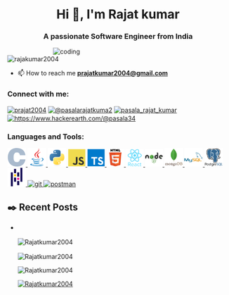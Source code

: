 <h1 align="center">Hi 👋, I'm Rajat kumar</h1>
<h3 align="center">A passionate Software Engineer from India</h3>
<img align="right"alt="coding"width="400"src="https://user-images.githubusercontent.com/55389276/140866485-8fb1c876-9a8f-4d6a-98dc-08c4981eaf70.gif">

<p align="left"> <img src="https://komarev.com/ghpvc/?username=rajakumar2004&label=Profile%20views&color=0e75b6&style=flat" alt="rajakumar2004" /> </p>

- 📫 How to reach me **prajatkumar2004@gmail.com**

<h3 align="left">Connect with me:</h3>
<p align="left">
<a href="https://linkedin.com/in/prajat2004" target="blank"><img align="center" src="https://raw.githubusercontent.com/rahuldkjain/github-profile-readme-generator/master/src/images/icons/Social/linked-in-alt.svg" alt="prajat2004" height="30" width="40" /></a>
<a href="https://www.hackerrank.com/@pasalarajatkuma2" target="blank"><img align="center" src="https://raw.githubusercontent.com/rahuldkjain/github-profile-readme-generator/master/src/images/icons/Social/hackerrank.svg" alt="@pasalarajatkuma2" height="30" width="40" /></a>
<a href="https://www.leetcode.com/pasala_rajat_kumar" target="blank"><img align="center" src="https://raw.githubusercontent.com/rahuldkjain/github-profile-readme-generator/master/src/images/icons/Social/leet-code.svg" alt="pasala_rajat_kumar" height="30" width="40" /></a>
<a href="https://www.hackerearth.com/https://www.hackerearth.com/@pasala34" target="blank"><img align="center" src="https://raw.githubusercontent.com/rahuldkjain/github-profile-readme-generator/master/src/images/icons/Social/hackerearth.svg" alt="https://www.hackerearth.com/@pasala34" height="30" width="40" /></a>
</p>

<h3 align="left">Languages and Tools:</h3>
<p>
  <a target="_blank" href="https://raw.githubusercontent.com/devicons/devicon/master/icons/c/c-original.svg">
    <img src="https://raw.githubusercontent.com/devicons/devicon/master/icons/c/c-original.svg" alt="c" width="42" height="42" />
  </a>
  <a target="_blank" href="https://raw.githubusercontent.com/devicons/devicon/master/icons/java/java-original.svg">
    <img src="https://raw.githubusercontent.com/devicons/devicon/master/icons/java/java-original.svg" alt="java" width="42" height="42" />
  </a>
  <a target="_blank" href="https://raw.githubusercontent.com/devicons/devicon/master/icons/python/python-original.svg">
    <img src="https://raw.githubusercontent.com/devicons/devicon/master/icons/python/python-original.svg" alt="python" width="42" height="42" />
  </a>
  <a href="https://developer.mozilla.org/en-US/docs/Web/JavaScript" target="_blank" rel="noreferrer">
    <img src="https://raw.githubusercontent.com/devicons/devicon/master/icons/javascript/javascript-original.svg" alt="javascript" width="40" height="40"/>
  </a>
  <a href="https://www.typescriptlang.org/" target="_blank" rel="noreferrer">
    <img src="https://raw.githubusercontent.com/devicons/devicon/master/icons/typescript/typescript-original.svg" alt="typescript" width="40" height="40"/>
  </a>
  <a href="https://www.w3.org/html/" target="_blank" rel="noreferrer">
    <img src="https://raw.githubusercontent.com/devicons/devicon/master/icons/html5/html5-original-wordmark.svg" alt="html5" width="40" height="40"/>
  </a>
  <a href="https://reactjs.org/" target="_blank" rel="noreferrer">
    <img src="https://raw.githubusercontent.com/devicons/devicon/master/icons/react/react-original-wordmark.svg" alt="react" width="40" height="40"/>
  </a>
  <a href="https://nodejs.org" target="_blank" rel="noreferrer">
    <img src="https://raw.githubusercontent.com/devicons/devicon/master/icons/nodejs/nodejs-original-wordmark.svg" alt="nodejs" width="40" height="40"/>
  </a>
  <a target="_blank" href="https://raw.githubusercontent.com/devicons/devicon/master/icons/mongodb/mongodb-original-wordmark.svg">
    <img src="https://raw.githubusercontent.com/devicons/devicon/master/icons/mongodb/mongodb-original-wordmark.svg" alt="mongodb" width="42" height="42" />
  </a>
  <a target="_blank" href="https://raw.githubusercontent.com/devicons/devicon/master/icons/mysql/mysql-original-wordmark.svg">
    <img src="https://raw.githubusercontent.com/devicons/devicon/master/icons/mysql/mysql-original-wordmark.svg" alt="mysql" width="42" height="42" />
  </a>
  <a target="_blank" href="https://raw.githubusercontent.com/devicons/devicon/master/icons/postgresql/postgresql-original-wordmark.svg">
    <img src="https://raw.githubusercontent.com/devicons/devicon/master/icons/postgresql/postgresql-original-wordmark.svg" alt="postgresql" width="42" height="42" />
  </a>
  <a target="_blank" href="https://raw.githubusercontent.com/devicons/devicon/2ae2a900d2f041da66e950e4d48052658d850630/icons/pandas/pandas-original.svg">
    <img src="https://raw.githubusercontent.com/devicons/devicon/2ae2a900d2f041da66e950e4d48052658d850630/icons/pandas/pandas-original.svg" alt="pandas" width="42" height="42" />
  </a>
  <a target="_blank" href="https://www.vectorlogo.zone/logos/git-scm/git-scm-icon.svg">
    <img src="https://www.vectorlogo.zone/logos/git-scm/git-scm-icon.svg" alt="git" width="42" height="42" />
  </a>
  <a target="_blank" href="https://www.vectorlogo.zone/logos/getpostman/getpostman-icon.svg">
    <img src="https://www.vectorlogo.zone/logos/getpostman/getpostman-icon.svg" alt="postman" width="42" height="42" />
  </a>
</p>

<h2>✒️ Recent Posts</h2>
<ul>
<li><a target="_blank" href=""></a></li>
<p><img align="center" src="https://github-readme-stats.vercel.app/api?username=Rajatkumar2004&show_icons=true&locale=en" alt="Rajatkumar2004" /></p>
<p><img align="center" src="https://github-readme-streak-stats.herokuapp.com/?user=Rajatkumar2004&" alt="Rajatkumar2004" /></p>
<p><img src="https://github-readme-stats.vercel.app/api/top-langs?username=Rajatkumar2004&show_icons=true&locale=en&layout=compact" alt="Rajatkumar2004" /></p>
<p><a href="https://github.com/ryo-ma/github-profile-trophy"><img src="https://github-profile-trophy.vercel.app/?username=Rajatkumar2004" alt="Rajatkumar2004" /></a></p>

